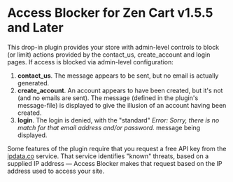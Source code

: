 # Access Blocker for Zen Cart v1.5.5 and Later

This drop-in plugin provides your store with admin-level controls to block (or limit) actions provided by the contact_us, create_account and login pages. If access is blocked via admin-level configuration:

1. **contact_us**. The message appears to be sent, but no email is actually generated.
1. **create_account**. An account appears to have been created, but it's not (and no emails are sent). The message (defined in the plugin's message-file) is displayed to give the illusion of an account having been created.
1. **login**. The login is denied, with the "standard" _Error: Sorry, there is no match for that email address and/or password._ message being displayed.

Some features of the plugin require that you request a free API key from the [ipdata.co](https://ipdata.co) service. That service identifies "known" threats, based on a supplied IP address — Access Blocker makes that request based on the IP address used to access your site.
